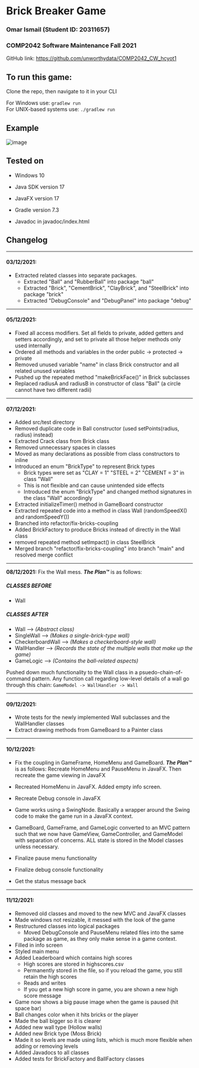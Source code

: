 # Brick Breaker Game
### Omar Ismail (Student ID: 20311657)  
### COMP2042 Software Maintenance Fall 2021

GitHub link: https://github.com/unworthydata/COMP2042_CW_hcyot1

## To run this game:
Clone the repo, then navigate to it in your CLI
  
For Windows use: ```gradlew run```  
For UNIX-based systems use: ```./gradlew run```

## Example
![image](https://user-images.githubusercontent.com/65664371/145704882-e5f64d35-734f-4ad8-993e-26a5bed7509a.png)

## Tested on 
* Windows 10
* Java SDK version 17
* JavaFX version 17
* Gradle version 7.3

* Javadoc in javadoc/index.html

## Changelog

---
#### 03/12/2021:
* Extracted related classes into separate packages.
  * Extracted "Ball" and "RubberBall" into package "ball"
  * Extracted "Brick", "CementBrick", "ClayBrick", and "SteelBrick" into package "brick"
  * Extracted "DebugConsole" and "DebugPanel" into package "debug"
---
#### 05/12/2021:
* Fixed all access modifiers. Set all fields to private, added getters and setters accordingly, and set to private all those helper methods only used internally
* Ordered all methods and variables in the order public -> protected -> private
* Removed unused variable "name" in class Brick constructor and all related unused variables
* Pushed up the repeated method "makeBrickFace()" in Brick subclasses
* Replaced radiusA and radiusB in constructor of class "Ball" (a circle cannot have two different radii)
---
#### 07/12/2021:
* Added src/test directory
* Removed duplicate code in Ball constructor (used setPoints(radius, radius) instead)
* Extracted Crack class from Brick class
* Removed unnecessary spaces in classes
* Moved as many declarations as possible from class constructors to inline
* Introduced an enum "BrickType" to represent Brick types
  * Brick types were set as "CLAY = 1" "STEEL = 2" "CEMENT = 3" in class "Wall"
  * This is not flexible and can cause unintended side effects
  * Introduced the enum "BrickType" and changed method signatures in the class "Wall" accordingly
* Extracted initializeTimer() method in GameBoard constructor
* Extracted repeated code into a method in class Wall (randomSpeedX() and randomSpeedY())
* Branched into refactor/fix-bricks-coupling
* Added BrickFactory to produce Bricks instead of directly in the Wall class
* removed repeated method setImpact() in class SteelBrick
* Merged branch "refactor/fix-bricks-coupling" into branch "main" and resolved merge conflict
---
**08/12/2021:** Fix the Wall mess. **_The Plan™_** is as follows:  
##### CLASSES BEFORE
  * Wall
##### CLASSES AFTER
  * Wall --> _(Abstract class)_
  * SingleWall --> _(Makes a single-brick-type wall)_
  * CheckerboardWall --> _(Makes a checkerboard-style wall)_
  * WallHandler --> _(Records the state of the multiple walls that make up the game)_
  * GameLogic --> _(Contains the ball-related aspects)_

Pushed down much functionality to the Wall class in a psuedo-chain-of-command pattern.
Any function call regarding low-level details of a wall go through this chain: `GameModel -> WallHandler -> Wall`

---
#### 09/12/2021:
* Wrote tests for the newly implemented Wall subclasses and the WallHandler classes
* Extract drawing methods from GameBoard to a Painter class
---
#### 10/12/2021:
* Fix the coupling in GameFrame, HomeMenu and GameBoard. **_The Plan™_** is as follows:
Recreate HomeMenu and PauseMenu in JavaFX. Then recreate the game viewing in JavaFX

* Recreated HomeMenu in JavaFX. Added empty info screen.
* Recreate Debug console in JavaFX
* Game works using a SwingNode. Basically a wrapper around the Swing code to make the game run in a JavaFX context.
* GameBoard, GameFrame, and GameLogic converted to an MVC pattern such that we now have GameView, GameController, and GameModel with separation of concerns. ALL state is stored in the Model classes unless necessary.
* Finalize pause menu functionality
* Finalize debug console functionality
* Get the status message back
---
#### 11/12/2021:
* Removed old classes and moved to the new MVC and JavaFX classes
* Made windows not resizable, it messed with the look of the game
* Restructured classes into logical packages
  * Moved DebugConsole and PauseMenu related files into the same package as game, as they only make sense in a game context.
* Filled in info screen
* Styled main menu
* Added Leaderboard which contains high scores
  * High scores are stored in highscores.csv
  * Permanently stored in the file, so if you reload the game, you still retain the high scores
  * Reads and writes
  * If you get a new high score in game, you are shown a new high score message
* Game now shows a big pause image when the game is paused (hit space bar)
* Ball changes color when it hits bricks or the player
* Made the ball bigger so it is clearer
* Added new wall type (Hollow walls)
* Added new Brick type (Moss Brick)
* Made it so levels are made using lists, which is much more flexible when adding or removing levels
* Added Javadocs to all classes
* Added tests for BrickFactory and BallFactory classes

